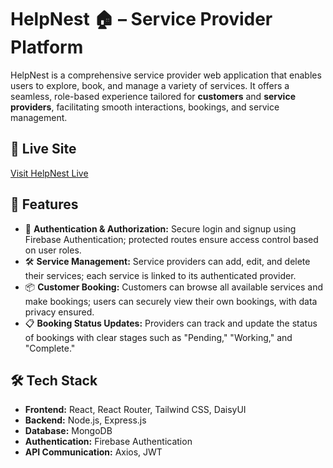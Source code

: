 # HelpNest 🏠 – Service Provider Platform

HelpNest is a comprehensive service provider web application that enables users to explore, book, and manage a variety of services. It offers a seamless, role-based experience tailored for **customers** and **service providers**, facilitating smooth interactions, bookings, and service management.

## 🔗 Live Site

[Visit HelpNest Live](https://help-nest-service-provider.netlify.app/)

## 🚀 Features

* 🔐 **Authentication & Authorization:** Secure login and signup using Firebase Authentication; protected routes ensure access control based on user roles.
* 🛠️ **Service Management:** Service providers can add, edit, and delete their services; each service is linked to its authenticated provider.
* 📦 **Customer Booking:** Customers can browse all available services and make bookings; users can securely view their own bookings, with data privacy ensured.
* 📋 **Booking Status Updates:** Providers can track and update the status of bookings with clear stages such as "Pending," "Working," and "Complete."

## 🛠️ Tech Stack

* **Frontend:** React, React Router, Tailwind CSS, DaisyUI
* **Backend:** Node.js, Express.js
* **Database:** MongoDB
* **Authentication:** Firebase Authentication
* **API Communication:** Axios, JWT
